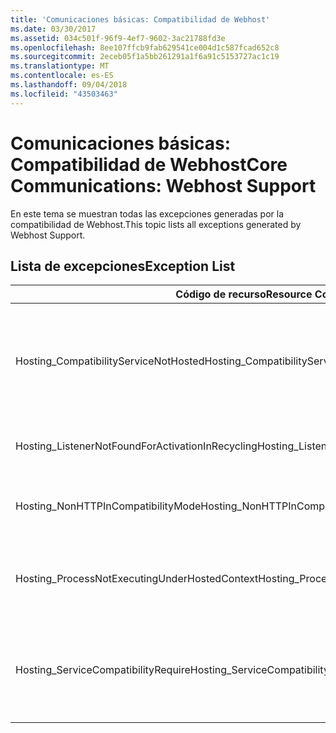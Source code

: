 ```yaml
---
title: 'Comunicaciones básicas: Compatibilidad de Webhost'
ms.date: 03/30/2017
ms.assetid: 034c501f-96f9-4ef7-9602-3ac21788fd3e
ms.openlocfilehash: 8ee107ffcb9fab629541ce004d1c587fcad652c8
ms.sourcegitcommit: 2eceb05f1a5bb261291a1f6a91c5153727ac1c19
ms.translationtype: MT
ms.contentlocale: es-ES
ms.lasthandoff: 09/04/2018
ms.locfileid: "43503463"
---
```

# <a name="core-communications-webhost-support"></a><span data-ttu-id="becde-102">Comunicaciones básicas: Compatibilidad de Webhost</span><span class="sxs-lookup"><span data-stu-id="becde-102">Core Communications: Webhost Support</span></span>

<span data-ttu-id="becde-103">En este tema se muestran todas las excepciones generadas por la compatibilidad de Webhost.</span><span class="sxs-lookup"><span data-stu-id="becde-103">This topic lists all exceptions generated by Webhost Support.</span></span>

## <a name="exception-list"></a><span data-ttu-id="becde-104">Lista de excepciones</span><span class="sxs-lookup"><span data-stu-id="becde-104">Exception List</span></span>

|<span data-ttu-id="becde-105">Código de recurso</span><span class="sxs-lookup"><span data-stu-id="becde-105">Resource Code</span></span>|<span data-ttu-id="becde-106">Cadena de recurso</span><span class="sxs-lookup"><span data-stu-id="becde-106">Resource String</span></span>|
|-------------------|---------------------|
|<span data-ttu-id="becde-107">Hosting_CompatibilityServiceNotHosted</span><span class="sxs-lookup"><span data-stu-id="becde-107">Hosting_CompatibilityServiceNotHosted</span></span>|<span data-ttu-id="becde-108">Este servicio requiere compatibilidad con ASP.NET.</span><span class="sxs-lookup"><span data-stu-id="becde-108">This service requires ASP.NET compatibility.</span></span> <span data-ttu-id="becde-109">También se debe hospedar en IIS.</span><span class="sxs-lookup"><span data-stu-id="becde-109">It must also be hosted in IIS.</span></span> <span data-ttu-id="becde-110">Hospede el servicio en IIS con la compatibilidad de ASP.NET activada en Web.config o establezca la propiedad AspNetCompatibilityRequirementsAttribute.AspNetCompatibilityRequirementsMode en un valor distinto de Requerido.</span><span class="sxs-lookup"><span data-stu-id="becde-110">Either host the service in IIS with ASP.NET compatibility turned on in Web.config or set the AspNetCompatibilityRequirementsAttribute.AspNetCompatibilityRequirementsMode property to a value other than Required.</span></span>|
|<span data-ttu-id="becde-111">Hosting_ListenerNotFoundForActivationInRecycling</span><span class="sxs-lookup"><span data-stu-id="becde-111">Hosting_ListenerNotFoundForActivationInRecycling</span></span>|<span data-ttu-id="becde-112">Ningún canal está realizando escuchas activamente en la dirección especificada.</span><span class="sxs-lookup"><span data-stu-id="becde-112">No channel is actively listening at the specified address.</span></span> <span data-ttu-id="becde-113">Si se está reciclando una aplicación, se cerrará el servicio.</span><span class="sxs-lookup"><span data-stu-id="becde-113">If an application is recycling, the service is closed.</span></span>|
|<span data-ttu-id="becde-114">Hosting_NonHTTPInCompatibilityMode</span><span class="sxs-lookup"><span data-stu-id="becde-114">Hosting_NonHTTPInCompatibilityMode</span></span>|<span data-ttu-id="becde-115">Los únicos protocolos que se admiten con la compatibilidad de ASP.NET son HTTP y HTTPS.</span><span class="sxs-lookup"><span data-stu-id="becde-115">The only protocols that are supported under ASP.NET compatibility are HTTP and HTTPS.</span></span> <span data-ttu-id="becde-116">Quite el extremo especificado o deshabilite la compatibilidad de ASP.NET para la aplicación.</span><span class="sxs-lookup"><span data-stu-id="becde-116">Remove the specified endpoint or disable ASP.NET compatibility for the application.</span></span>|
|<span data-ttu-id="becde-117">Hosting_ProcessNotExecutingUnderHostedContext</span><span class="sxs-lookup"><span data-stu-id="becde-117">Hosting_ProcessNotExecutingUnderHostedContext</span></span>|<span data-ttu-id="becde-118">No se puede invocar el proceso de hospedaje especificado en el entorno de hospedaje actual.</span><span class="sxs-lookup"><span data-stu-id="becde-118">The specified hosting process cannot be invoked within the current hosting environment.</span></span> <span data-ttu-id="becde-119">Esta API requiere que la aplicación que realiza la llamada se hospede en Internet Information Services o en el Servicio de activación de procesos de Windows.</span><span class="sxs-lookup"><span data-stu-id="becde-119">This API requires that the calling application be hosted in Internet Information Services or Windows Process Activation Service.</span></span>|
|<span data-ttu-id="becde-120">Hosting_ServiceCompatibilityRequire</span><span class="sxs-lookup"><span data-stu-id="becde-120">Hosting_ServiceCompatibilityRequire</span></span>|<span data-ttu-id="becde-121">No se puede activar el servicio porque requiere la compatibilidad de ASP.NET.</span><span class="sxs-lookup"><span data-stu-id="becde-121">The service cannot be activated because it requires ASP.NET compatibility.</span></span> <span data-ttu-id="becde-122">La compatibilidad de ASP.NET no está habilitada para esta aplicación.</span><span class="sxs-lookup"><span data-stu-id="becde-122">ASP.NET compatibility is not enabled for this application.</span></span> <span data-ttu-id="becde-123">Habilite la compatibilidad de ASP.NET en archivo Web.config o establezca AspNetCompatibilityRequirementsAttribute.AspNetCompatibility.</span><span class="sxs-lookup"><span data-stu-id="becde-123">Either enable ASP.NET compatibility in Web.config file or set the AspNetCompatibilityRequirementsAttribute.AspNetCompatibility.</span></span>|
